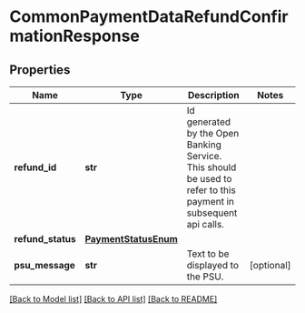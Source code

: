 # CommonPaymentDataRefundConfirmationResponse

## Properties
Name | Type | Description | Notes
------------ | ------------- | ------------- | -------------
**refund_id** | **str** | Id generated by the Open Banking Service. This should be used to refer to this payment in subsequent api calls.  | 
**refund_status** | [**PaymentStatusEnum**](PaymentStatusEnum.md) |  | 
**psu_message** | **str** | Text to be displayed to the PSU.  | [optional] 

[[Back to Model list]](../README.md#documentation-for-models) [[Back to API list]](../README.md#documentation-for-api-endpoints) [[Back to README]](../README.md)

